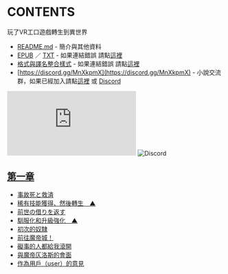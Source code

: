 # CONTENTS

玩了VR工口遊戲轉生到異世界


- [README.md](README.md) - 簡介與其他資料
- [EPUB](https://gitlab.com/demonovel/epub-txt/blob/master/syosetu_out/%E7%8E%A9%E4%BA%86VR%E5%B7%A5%E5%8F%A3%E9%81%8A%E6%88%B2%E8%BD%89%E7%94%9F%E5%88%B0%E7%95%B0%E4%B8%96%E7%95%8C%E3%80%81%E5%B0%87%E7%BE%8E%E5%B0%91%E5%A5%B3%E9%AD%94%E7%8E%8B%E5%A5%B4%E9%9A%B8%E5%8C%96%E3%80%9C%E8%B7%A8%E8%B6%8A%E4%B8%96%E7%95%8C%E7%9A%84%E6%95%91%E4%B8%96%E4%B8%BB%E3%80%9C.epub) ／ [TXT](https://gitlab.com/demonovel/epub-txt/blob/master/syosetu_out/out/%E7%8E%A9%E4%BA%86VR%E5%B7%A5%E5%8F%A3%E9%81%8A%E6%88%B2%E8%BD%89%E7%94%9F%E5%88%B0%E7%95%B0%E4%B8%96%E7%95%8C%E3%80%81%E5%B0%87%E7%BE%8E%E5%B0%91%E5%A5%B3%E9%AD%94.out.txt) - 如果連結錯誤 請點[這裡](https://gitlab.com/demonovel/epub-txt/tree/master)
- [格式與譯名整合樣式](https://github.com/bluelovers/node-novel/blob/master/lib/locales/%E7%8E%A9%E4%BA%86VR%E5%B7%A5%E5%8F%A3%E9%81%8A%E6%88%B2%E8%BD%89%E7%94%9F%E5%88%B0%E7%95%B0%E4%B8%96%E7%95%8C.ts) - 如果連結錯誤 請點[這裡](https://github.com/bluelovers/node-novel/tree/master/lib/locales)
- [https://discord.gg/MnXkpmX](https://discord.gg/MnXkpmX) - 小說交流群，如果已經加入請點[這裡](https://discordapp.com/channels/467794087769014273/467794088285175809) 或 [Discord](https://discordapp.com/channels/@me)


![導航目錄](https://chart.apis.google.com/chart?cht=qr&chs=150x150&chl=https://gitee.com/bluelovers/novel/blob/master/syosetu/玩了VR工口遊戲轉生到異世界/導航目錄.md)  ![Discord](https://chart.apis.google.com/chart?cht=qr&chs=150x150&chl=https://discord.gg/MnXkpmX)




## [第一章](00000_%E7%AC%AC%E4%B8%80%E7%AB%A0)

- [事故死と救済](00000_%E7%AC%AC%E4%B8%80%E7%AB%A0/00010_%E4%BA%8B%E6%95%85%E6%AD%BB%E3%81%A8%E6%95%91%E6%B8%88.txt)
- [稀有技能獲得、然後轉生　▲](00000_%E7%AC%AC%E4%B8%80%E7%AB%A0/00020_%E7%A8%80%E6%9C%89%E6%8A%80%E8%83%BD%E7%8D%B2%E5%BE%97%E3%80%81%E7%84%B6%E5%BE%8C%E8%BD%89%E7%94%9F%E3%80%80%E2%96%B2.txt)
- [前世の借りを返す](00000_%E7%AC%AC%E4%B8%80%E7%AB%A0/00030_%E5%89%8D%E4%B8%96%E3%81%AE%E5%80%9F%E3%82%8A%E3%82%92%E8%BF%94%E3%81%99.txt)
- [馴服化和升級強化　▲](00000_%E7%AC%AC%E4%B8%80%E7%AB%A0/00040_%E9%A6%B4%E6%9C%8D%E5%8C%96%E5%92%8C%E5%8D%87%E7%B4%9A%E5%BC%B7%E5%8C%96%E3%80%80%E2%96%B2.txt)
- [初次的奴隸](00000_%E7%AC%AC%E4%B8%80%E7%AB%A0/00050_%E5%88%9D%E6%AC%A1%E7%9A%84%E5%A5%B4%E9%9A%B8.txt)
- [前往魔帝城！](00000_%E7%AC%AC%E4%B8%80%E7%AB%A0/00060_%E5%89%8D%E5%BE%80%E9%AD%94%E5%B8%9D%E5%9F%8E%EF%BC%81.txt)
- [礙事的人都給我滾開](00000_%E7%AC%AC%E4%B8%80%E7%AB%A0/00070_%E7%A4%99%E4%BA%8B%E7%9A%84%E4%BA%BA%E9%83%BD%E7%B5%A6%E6%88%91%E6%BB%BE%E9%96%8B.txt)
- [與魔帝仄洛斯的會面](00000_%E7%AC%AC%E4%B8%80%E7%AB%A0/00080_%E8%88%87%E9%AD%94%E5%B8%9D%E4%BB%84%E6%B4%9B%E6%96%AF%E7%9A%84%E6%9C%83%E9%9D%A2.txt)
- [作為用戶（user）的意見](00000_%E7%AC%AC%E4%B8%80%E7%AB%A0/00090_%E4%BD%9C%E7%82%BA%E7%94%A8%E6%88%B6%EF%BC%88user%EF%BC%89%E7%9A%84%E6%84%8F%E8%A6%8B.txt)

